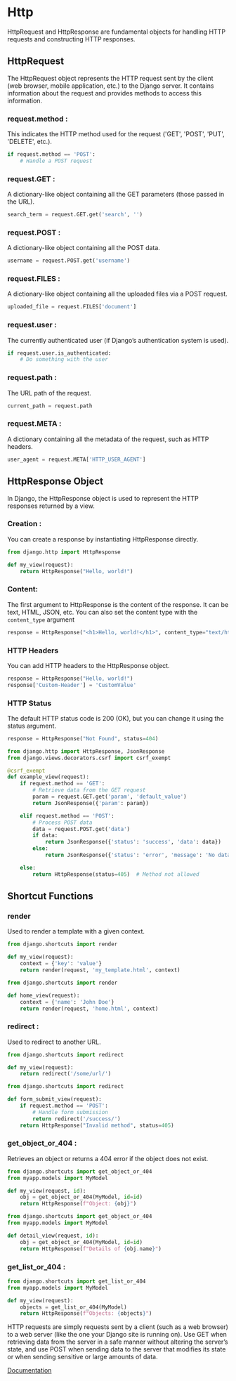 # Http 
HttpRequest and HttpResponse are fundamental objects for handling HTTP requests and constructing HTTP responses.

## HttpRequest
The HttpRequest object represents the HTTP request sent by the client (web browser, mobile application, etc.) 
to the Django server. It contains information about the request and provides methods to access this information.

### request.method :
This indicates the HTTP method used for the request ('GET', 'POST', 'PUT', 'DELETE', etc.).
```python
if request.method == 'POST':
    # Handle a POST request
```

### request.GET :
A dictionary-like object containing all the GET parameters (those passed in the URL).
```python
search_term = request.GET.get('search', '')
```

### request.POST :
A dictionary-like object containing all the POST data.
```python
username = request.POST.get('username')
```

### request.FILES :
A dictionary-like object containing all the uploaded files via a POST request.
```python
uploaded_file = request.FILES['document']
```

### request.user :
The currently authenticated user (if Django’s authentication system is used).
```python
if request.user.is_authenticated:
    # Do something with the user
```

### request.path :
The URL path of the request.
```python
current_path = request.path
```

### request.META :
A dictionary containing all the metadata of the request, such as HTTP headers.
```python
user_agent = request.META['HTTP_USER_AGENT']
```

## HttpResponse Object 
In Django, the HttpResponse object is used to represent the HTTP responses returned by a view.

### Creation :
You can create a response by instantiating HttpResponse directly.
```python
from django.http import HttpResponse

def my_view(request):
    return HttpResponse("Hello, world!")
```

### Content:
The first argument to HttpResponse is the content of the response. It can be text, HTML, JSON, etc. 
You can also set the content type with the  `content_type` argument 
```python
response = HttpResponse("<h1>Hello, world!</h1>", content_type="text/html") 
```
### HTTP Headers
You can add HTTP headers to the HttpResponse object.
```python
response = HttpResponse("Hello, world!")
response['Custom-Header'] = 'CustomValue'
```

### HTTP Status
The default HTTP status code is 200 (OK), but you can change it using the status argument.
```python
response = HttpResponse("Not Found", status=404)
```

```python
from django.http import HttpResponse, JsonResponse
from django.views.decorators.csrf import csrf_exempt

@csrf_exempt
def example_view(request):
    if request.method == 'GET':
        # Retrieve data from the GET request
        param = request.GET.get('param', 'default_value')
        return JsonResponse({'param': param})

    elif request.method == 'POST':
        # Process POST data
        data = request.POST.get('data')
        if data:
            return JsonResponse({'status': 'success', 'data': data})
        else:
            return JsonResponse({'status': 'error', 'message': 'No data provided'}, status=400)

    else:
        return HttpResponse(status=405)  # Method not allowed
```

## Shortcut Functions

### render
Used to render a template with a given context.
```python
from django.shortcuts import render

def my_view(request):
    context = {'key': 'value'}
    return render(request, 'my_template.html', context)
```
```python
from django.shortcuts import render

def home_view(request):
    context = {'name': 'John Doe'}
    return render(request, 'home.html', context)
```

### redirect :
Used to redirect to another URL.
```python
from django.shortcuts import redirect

def my_view(request):
    return redirect('/some/url/')
```
```python
from django.shortcuts import redirect

def form_submit_view(request):
    if request.method == 'POST':
        # Handle form submission
        return redirect('/success/')
    return HttpResponse("Invalid method", status=405)
```

### get_object_or_404 :
Retrieves an object or returns a 404 error if the object does not exist.
```python
from django.shortcuts import get_object_or_404
from myapp.models import MyModel

def my_view(request, id):
    obj = get_object_or_404(MyModel, id=id)
    return HttpResponse(f"Object: {obj}")
```
```python
from django.shortcuts import get_object_or_404
from myapp.models import MyModel

def detail_view(request, id):
    obj = get_object_or_404(MyModel, id=id)
    return HttpResponse(f"Details of {obj.name}")
```

### get_list_or_404 :
```python
from django.shortcuts import get_list_or_404
from myapp.models import MyModel

def my_view(request):
    objects = get_list_or_404(MyModel)
    return HttpResponse(f"Objects: {objects}")
```

HTTP requests are simply requests sent by a client (such as a web browser) to a web server (like the one your Django 
site is running on). Use GET when retrieving data from the server in a safe manner without altering the server’s state, 
and use POST when sending data to the server that modifies its state or when sending sensitive or large amounts of data.

[Documentation](https://docs.djangoproject.com/en/5.0/ref/request-response/#httprequest-objects)
